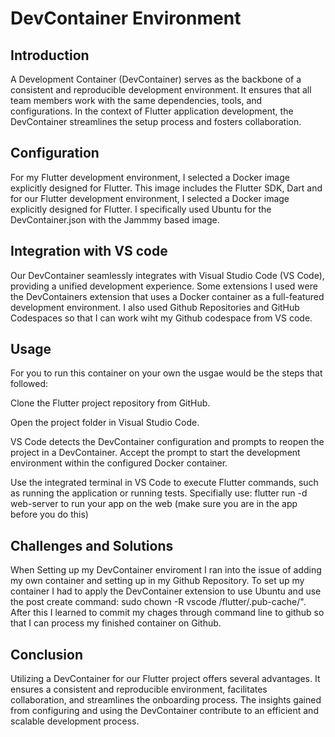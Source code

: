 # DevContainer Environment

## Introduction 
A Development Container (DevContainer) serves as the backbone of a consistent and reproducible development environment. It ensures that all team members work with the same dependencies, tools, and configurations. In the context of Flutter application development, the DevContainer streamlines the setup process and fosters collaboration.

## Configuration
For my Flutter development environment, I selected a Docker image explicitly designed for Flutter. This image includes the Flutter SDK, Dart and for our Flutter development environment, I selected a Docker image explicitly designed for Flutter. I specifically used Ubuntu for the DevContainer.json with the Jammmy based image.

## Integration with VS code
Our DevContainer seamlessly integrates with Visual Studio Code (VS Code), providing a unified development experience. Some extensions I used were the DevContainers extension that uses a Docker container as a full-featured development environment. I also used Github Repositories and GitHub Codespaces so that I can work wiht my Github codespace from VS code.

## Usage
For you to run this container on your own the usgae would be the steps that followed:

Clone the Flutter project repository from GitHub.

Open the project folder in Visual Studio Code.

VS Code detects the DevContainer configuration and prompts to reopen the project in a DevContainer.
Accept the prompt to start the development environment within the configured Docker container.

Use the integrated terminal in VS Code to execute Flutter commands, such as running the application or running tests. 
Specifially use: flutter run -d web-server to run your app on the web (make sure you are in the app before you do this)

## Challenges and Solutions
When Setting up my DevContainer enviroment I ran into the issue of adding my own container and setting up in my Github Repository. To set up my container I had to apply the DevContainer extension to use Ubuntu and use the post create command: sudo chown -R vscode /flutter/.pub-cache/". After this I learned to commit my chages through command line to github so that I can process my finished container on Github. 

## Conclusion
Utilizing a DevContainer for our Flutter project offers several advantages. It ensures a consistent and reproducible environment, facilitates collaboration, and streamlines the onboarding process. The insights gained from configuring and using the DevContainer contribute to an efficient and scalable development process.
